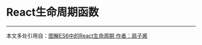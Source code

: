 # React生命周期函数
---
本文多处引用自：[图解ES6中的React生命周期 作者：扇子酱](https://juejin.im/post/5a062fb551882535cd4a4ce3)
